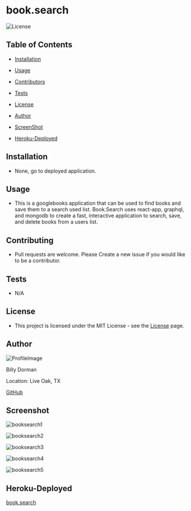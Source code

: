 # book.search

![License](https://img.shields.io/static/v1?label=license&message=MIT&color=brightgreen) 

  
  
## Table of Contents
  
* [Installation](#Installation)
  
* [Usage](#Usage)
  
* [Contributors](#Contributors)
  
* [Tests](#Tests)
  
* [License](#License)
  
* [Author](#Author)

* [ScreenShot](*Screenshot)

* [Heroku-Deployed](#Heroku-deployed)
  
## Installation
  
* None, go to deployed application.
  
## Usage
  
*  This is a googlebooks application that can be used to find books and save them to a search used list.  Book.Search uses react-app, graphql, and mongodb to create a fast, interactive application to search, save, and delete books from a users list.
  
## Contributing
  
*  Pull requests are welcome.  Please Create a new issue if you would like to be a contributor.
  
## Tests
  
*  N/A
  
## License
  
*  This project is licensed under the MIT License - see the [License](https://choosealicense.com/licenses/mit/) page.
  
## Author
  
![ProfileImage](https://avatars.githubusercontent.com/u/78969397?v=4)
  
Billy Dorman
  
Location: Live Oak, TX
  
[GitHub](https://github.com/ChainRxn12)

## Screenshot

![booksearch1](https://user-images.githubusercontent.com/78969397/135738883-1ccb319b-27c0-4b51-b5d3-aa43454fc7e6.png)

![booksearch2](https://user-images.githubusercontent.com/78969397/135738887-12ece2c1-bced-4806-94b5-f376db5d6ab4.png)

![booksearch3](https://user-images.githubusercontent.com/78969397/135738888-1995ae4f-d01e-43fe-b26c-1e182a5e21ab.png)

![booksearch4](https://user-images.githubusercontent.com/78969397/135738891-7f5aec6a-5436-48a8-846a-011aeb303452.png)

![booksearch5](https://user-images.githubusercontent.com/78969397/135738896-d8a19f63-dabe-4d85-a67e-489cd7941873.png)




## Heroku-Deployed

[book.search](https://sheltered-stream-88414.herokuapp.com/)